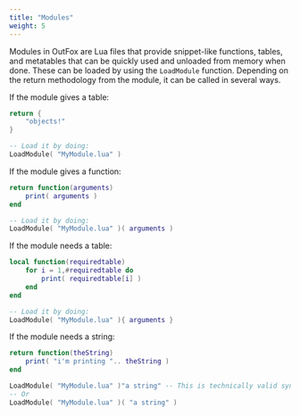 ```yaml
---
title: "Modules"
weight: 5
---
```


Modules in OutFox are Lua files that provide snippet-like functions, tables, and metatables that can be quickly used and unloaded from memory when done.
These can be loaded by using the `LoadModule` function. Depending on the return methodology from the module, it can be called in several ways.

If the module gives a table:
```lua
return {
	"objects!"
}

-- Load it by doing:
LoadModule( "MyModule.lua" )
```

If the module gives a function:
```lua
return function(arguments)
	print( arguments )
end

-- Load it by doing:
LoadModule( "MyModule.lua" )( arguments )
```

If the module needs a table:
```lua
local function(requiredtable)
	for i = 1,#requiredtable do
		print( requiredtable[i] )
	end
end

-- Load it by doing:
LoadModule( "MyModule.lua" ){ arguments }
```

If the module needs a string:
```lua
return function(theString)
	print( "i'm printing ".. theString )
end

LoadModule( "MyModule.lua" )"a string" -- This is technically valid syntax, but it's not great for readability.
-- Or
LoadModule( "MyModule.lua" )( "a string" )
```